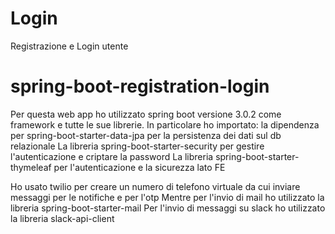# Login
Registrazione e Login utente

# spring-boot-registration-login

Per questa web app ho utilizzato spring boot versione 3.0.2 come framework e tutte le sue librerie.
In particolare ho importato:
la dipendenza per spring-boot-starter-data-jpa per la persistenza dei dati sul db relazionale
La libreria spring-boot-starter-security per gestire l'autenticazione e criptare la password
La libreria spring-boot-starter-thymeleaf per l'autenticazione e la sicurezza lato FE

Ho usato twilio per creare un numero di telefono virtuale da cui inviare messaggi per le notifiche e per l'otp
Mentre per l'invio di mail ho utilizzato la libreria spring-boot-starter-mail
Per l'invio di messaggi su slack ho utilizzato la libreria slack-api-client
